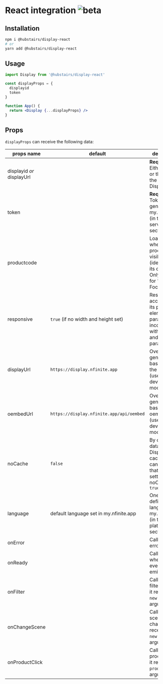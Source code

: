 # React integration ![beta]

## Installation

```bash
npm i @hubstairs/display-react
# or
yarn add @hubstairs/display-react
```

## Usage

```jsx
import Display from '@hubstairs/display-react'

const displayProps = {
  displayid
  token
}

function App() {
  return <Display {...displayProps} />
}
```

## Props

`displayProps` can receive the following data:

| props name                | default                                  | description                                                                                                 |
| ------------------------- | ---------------------------------------- | ----------------------------------------------------------------------------------------------------------- |
| displayid _or_ displayUrl |                                          | **Required.** Either the id or the url of the nfinite Display.                                              |
| token                     |                                          | **Required.** Token generated in my.nfinite.app (in the service user section).                              |
| productcode               |                                          | Load scenes where the product is visible (identified by its code). Only available for "Product Focus"       |
| responsive                | `true` (if no width and height set)      | Resize according to its parent element, this parameter is incompatible with `height` and `width` parameters |
| displayUrl                | `https://display.nfinite.app`            | Override the generated base url for the Display (useful in development mode).                               |
| oembedUrl                 | `https://display.nfinite.app/api/oembed` | Override the generated base url for oembed api (useful in development mode).                                |
| noCache                   | `false`                                  | By default data from the Display is cached, you can bypass that by setting noCache to `true`                |
| language                  | default language set in my.nfinite.app   | One of the defined language in my.nfinite.app (in the platform section).                                    |
| onError                   |                                          | Callback on error                                                                                           |
| onReady                   |                                          | Callback when "ready" event is emitted                                                                      |
| onFilter                  |                                          | Callback on filter change, it receives the `new filter` as argument                                         |
| onChangeScene             |                                          | Callback on scene change, it receives the `new scene` as argument                                           |
| onProductClick            |                                          | Callback on product click, it receives the `product` as argument                                            |

[beta]: https://img.shields.io/badge/beta-blue
